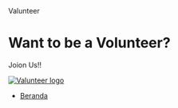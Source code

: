 <!DOCTYPE html>
<html lang="en">
<head>
    <meta charset= "UTF-8">
    <meta name="viewport" content="width=device-width, initial-scale=1.0">
    <meta http-equiv="X-UA-Compatible" content="ie-edge"
    <title>Valunteer</title>
</head>
<body>
    <h1>Want to be a Volunteer?</h1>
    <p>Joion Us!!</p>
        <!--Start The logo-->
        <div class="container bg-blue logo">
            <a href="index html" title="We're The Valunteer">
                <img src="image-valunteer1.html" alt="Valunteer logo" s>
            </a>
        </div>           
        <!--End Logo-->
        <!--Start Menu Primer -->
        <div class="container menu primer">
            <ul>
                <li>
                    <a href="index.html" title="Beranda" class="active">Beranda</a>
                </li>
            </ul>
        </div> 
        <!--End menu Primer-->
        <!--Start Jumbotron-->
        <div class="container jumbotron"></div>
        <!--End Jumbotron-->
        <!--Start Menu sekunder-->
        <div class="container-full menu-sekunder"></div>      
        <!--End Menu Sekunder-->     
        <!--Start Copiright-->   
        <div class="container copyrtight"></div>                                                                                                                                                                                                                                                                                                             
</body>
</html>
